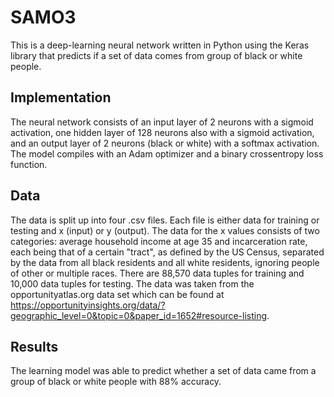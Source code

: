# SAMO3

This is a deep-learning neural network written in Python using the Keras library that predicts if a set of data comes from group of black or white people.

## Implementation

The neural network consists of an input layer of 2 neurons with a sigmoid activation, one hidden layer of 128 neurons also with a sigmoid activation, and an output layer of 2 neurons (black or white) with a softmax activation. The model compiles with an Adam optimizer and a binary crossentropy loss function.

## Data

The data is split up into four .csv files. Each file is either data for training or testing and x (input) or y (output).
The data for the x values consists of two categories: average household income at age 35 and incarceration rate, each being that of
a certain "tract", as defined by the US Census, separated by the data from all black residents and all white residents, ignoring people of other or multiple races.
There are 88,570 data tuples for training and 10,000 data tuples for testing.
The data was taken from the opportunityatlas.org data set which can be found at https://opportunityinsights.org/data/?geographic_level=0&topic=0&paper_id=1652#resource-listing.

## Results

The learning model was able to predict whether a set of data came from a group of black or white people with 88% accuracy.
